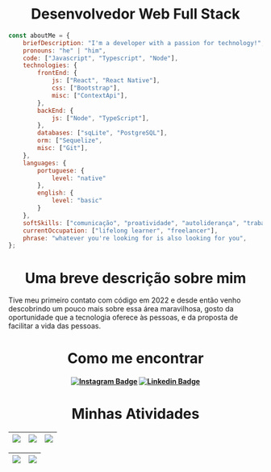 <h1 style="text-align: center">Desenvolvedor Web Full Stack
</h1>

```javascript
const aboutMe = {
    briefDescription: "I'm a developer with a passion for technology!",
    pronouns: "he" | "him",
    code: ["Javascript", "Typescript", "Node"],
    technologies: {
        frontEnd: {
            js: ["React", "React Native"],
            css: ["Bootstrap"],
            misc: ["ContextApi"],
        },
        backEnd: {
            js: ["Node", "TypeScript"],
        },
        databases: ["sqLite", "PostgreSQL"],
        orm: ["Sequelize",
        misc: ["Git"],
    },
    languages: {
        portuguese: {
            level: "native"
        },
        english: {
            level: "basic"
        }
    },
    softSkills: ["comunicação", "proatividade", "autoliderança", "trabalho em equipe", "aprender a aprender"],
    currentOccupation: ["lifelong learner", "freelancer"],
    phrase: "whatever you're looking for is also looking for you",
};


```

##
<h1 style="text-align: center">
Uma breve descrição sobre mim
</h1>


Tive meu primeiro contato com código em 2022 e desde então venho descobrindo um pouco mais sobre essa área maravilhosa, gosto da oportunidade que a tecnologia oferece às pessoas, e da proposta de facilitar a vida das pessoas.

##
<h1 style="text-align: center">Como me encontrar
</h1>

<h4 align="center">

[![Instagram Badge](https://img.shields.io/badge/-instagram-red?style=for-the-badge&logo=instagram&logoColor=white&link=https://github.com/LucasAmaralDev)](https://www.instagram.com/lucasamaral.dev)
[![Linkedin Badge](https://img.shields.io/badge/-Linkedin-blue?style=for-the-badge&logo=Linkedin&logoColor=white&link=https://github.com/LucasAmaralDev)](https://www.linkedin.com/in/lucasamaral-dev/)

</h4>

##

<h1 style="text-align: center">Minhas Atividades
</h1>

| ![](http://github-profile-summary-cards.vercel.app/api/cards/stats?username=LucasAmaralDev&theme=nord_dark) | ![](http://github-profile-summary-cards.vercel.app/api/cards/repos-per-language?username=LucasAmaralDev&hide=Html&theme=nord_dark) | ![](http://github-profile-summary-cards.vercel.app/api/cards/most-commit-language?username=LucasAmaralDev&theme=nord_dark) |
| :-: | :-: | :-: |

| ![](http://github-profile-summary-cards.vercel.app/api/cards/profile-details?username=LucasAmaralDev&theme=nord_dark) | ![](https://github-readme-streak-stats.herokuapp.com/?user=LucasAmaralDev&hide_border=true&date_format=M%20j%5B%2C%20Y%5D&background=2D3742&stroke=2D3742&ring=6bbbca&fire=6bbbca&currStreakNum=fff&sideNums=6bbbca&currStreakLabel=6bbbca&sideLabels=fff&dates=fff) |
| :-: | :-: |


